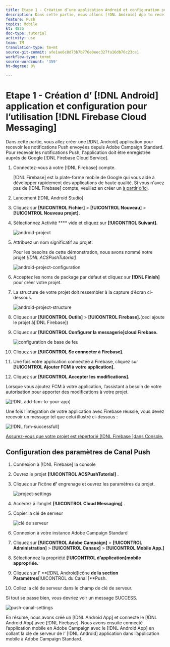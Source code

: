 ```yaml
---
title: Etape 1 - Création d’une application Android et configuration pour l’utilisation de la messagerie Firebase Cloud
description: Dans cette partie, nous allons [!DNL Android] App to receive [!UICONTROL Push notifications] créer des oeuvres à partir d'Adobe Campaign Standard. Pour recevoir les notifications Push, l'application doit être enregistrée auprès de Google [!DNL Firebase Cloud Service].
feature: Push
topics: Mobile
kt: 4825
doc-type: tutorial
activity: use
team: TM
translation-type: tm+mt
source-git-commit: afe1ae6c8d73b7b776e0eec327fa16db76c23ce1
workflow-type: tm+mt
source-wordcount: '359'
ht-degree: 0%

---
```



# Etape 1 - Création d’ [!DNL Android] application et configuration pour l’utilisation [!DNL Firebase Cloud Messaging]

Dans cette partie, vous allez créer une [!DNL Android] application pour recevoir les notifications  Push envoyées depuis Adobe Campaign Standard. Pour recevoir les notifications Push, l&#39;application doit être enregistrée auprès de Google [!DNL Firebase Cloud Service].

1. Connectez-vous à votre [!DNL Firebase] compte.

   [!DNL Firebase] est la plate-forme mobile de Google qui vous aide à développer rapidement des applications de haute qualité. Si vous n&#39;avez pas de [!DNL Firebase] compte, veuillez en créer un [à partir d&#39;ici](https://firebase.google.com).

2. Lancement [!DNL Android Studio]
3. Cliquez sur **[!UICONTROL Fichier]** > **[!UICONTROL Nouveau]** > **[!UICONTROL Nouveau projet].**
4. Sélectionnez Activité **** vide et cliquez sur **[!UICONTROL Suivant].**

   ![android-project](assets/android-project.PNG)

5. Attribuez un nom significatif au projet.

   Pour les besoins de cette démonstration, nous avons nommé notre projet *[!DNL ACSPushTutorial]*

   ![android-project-configuration](assets/android-project-configuration.PNG)

6. Acceptez les noms de package par défaut et cliquez sur **[!DNL Finish]** pour créer votre projet.
7. La structure de votre projet doit ressembler à la capture d’écran ci-dessous.

   ![android-project-structure](assets/android-project-structure.PNG)

8. Cliquez sur **[!UICONTROL Outils]** > **[!UICONTROL Firebase].**(ceci ajoute le projet à[!DNL Firebase])
9. Cliquez sur **[!UICONTROL Configurer la messagerie]cloud Firebase.**

   ![configuration de base de feu](assets/android-project-firebase-messaging.PNG)

10. Cliquez sur **[!UICONTROL Se connecter à Firebase].**
11. Une fois votre application connectée à Firebase, cliquez sur **[!UICONTROL Ajouter FCM à votre application].**
12. Cliquez sur **[!UICONTROL Accepter les modifications].**

   Lorsque vous ajoutez FCM à votre application, l’assistant a besoin de votre autorisation pour apporter des modifications à votre projet.

   ![[!DNL add-fcm-to-your-app]](assets/firebase-add-fcm-to-app.PNG)

Une fois l’intégration de votre application avec Firebase réussie, vous devez recevoir un message tel que celui illustré ci-dessous :

![[!DNL fcm-successfull]](assets/android-firebase-success.PNG)

[Assurez-vous que votre projet est répertorié [!DNL Firebase ]dans Console.](https://console.firebase.google.com/)

## Configuration des paramètres de Canal  Push

1. Connexion à [!DNL Firebase] la console
2. Ouvrez le projet **[!UICONTROL ACSPushTutorial]** .
3. Cliquez sur l’icône **d’** engrenage et ouvrez les paramètres du projet.

   ![project-settings](assets/firebase-project-settings.PNG)

4. Accédez à l’onglet **[!UICONTROL Cloud Messaging]** .
5. Copier la clé de serveur

   ![clé de serveur](assets/firebase-server-key.PNG)

6. Connexion à votre instance Adobe Campaign Standard
7. Cliquez sur **[!UICONTROL Adobe Campaign]** > **[!UICONTROL Administration]** > **[!UICONTROL Canaux]** > **[!UICONTROL Mobile App.]**
8. Sélectionnez la propriété **[!UICONTROL d’application]mobile appropriée.**
9. Cliquez sur l’ **[!DNL Android]icône **de la section Paramètres**[!UICONTROL du Canal ]**Push.
10. Collez la clé de serveur dans le champ de clé de serveur.

Si tout se passe bien, vous devriez voir un message SUCCESS.

![push-canal-settings](assets/push-channel-settings.PNG)

En résumé, nous avons créé un [!DNL Android App] et connecté le [!DNL Android App] avec [!DNL Firebase]. Nous avons ensuite connecté l’application mobile en Adobe Campaign avec le [!DNL Android App] en collant la clé de serveur de l’ [!DNL Android] application dans l’application mobile à Adobe Campaign Standard.
